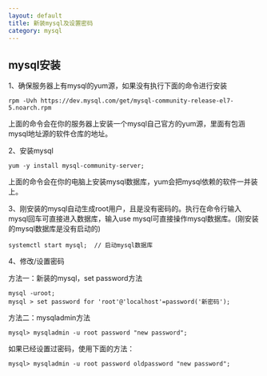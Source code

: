 ```yaml
---
layout: default
title: 新装mysql及设置密码
category: mysql
---
```

<h2>mysql安装</h2>

1、确保服务器上有mysql的yum源，如果没有执行下面的命令进行安装

	rpm -Uvh https://dev.mysql.com/get/mysql-community-release-el7-5.noarch.rpm
	
上面的命令会在你的服务器上安装一个mysql自己官方的yum源，里面有包涵mysql地址源的软件仓库的地址。

2、安装mysql

	yum -y install mysql-community-server;
	
上面的命令会在你的电脑上安装mysql数据库，yum会把mysql依赖的软件一并装上。

3、刚安装的mysql自动生成root用户，且是没有密码的。执行在命令行输入mysql回车可直接进入数据库，输入use mysql可直接操作mysql数据库。(刚安装的mysql数据库是没有启动的)

	systemctl start mysql;	// 启动mysql数据库

4、修改/设置密码

方法一：新装的mysql，set password方法

	mysql -uroot;
	mysql > set password for 'root'@'localhost'=password('新密码');

方法二：mysqladmin方法

	mysql> mysqladmin -u root password "new password";
	
如果已经设置过密码，使用下面的方法：

	mysql> mysqladmin -u root password oldpassword "new password";